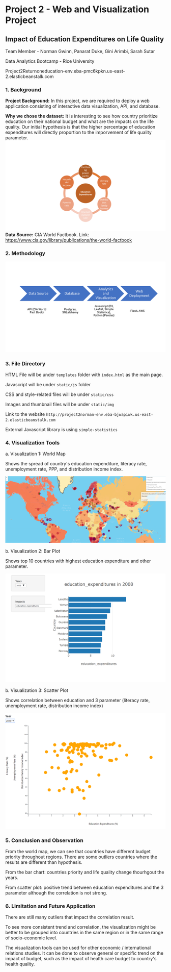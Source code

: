 # Project 2 - Web and Visualization Project
## Impact of Education Expenditures on Life Quality

Team Member - Norman Gwinn, Panarat Duke, Gini Arimbi, Sarah Sutar

Data Analytics Bootcamp - Rice University


Project2Returnoneducation-env.eba-pmc6kpkn.us-east-2.elasticbeanstalk.com 



### 1. Background 

**Project Background:** In this project, we are required to deploy a web application consisting of interactive data visualization, API, and database.  

**Why we chose the dataset:** It is interesting to see how country prioritize education on their national budget and what are the impacts on the life quality. 
Our initial hypothesis is that the higher percentage of education expenditures will directly proportion to the imporvement of life quality parameter. 
![](static/img/parameter.png)
**Data Source:** CIA World Factbook. Link: https://www.cia.gov/library/publications/the-world-factbook



### 2. Methodology
![](static/img/method.png)

### 3. File Directory

HTML File will be under  `templates` folder with `index.html` as the main page.

Javascript will be under `static/js` folder

CSS and style-related files will be under `static/css`

Images and thumbnail files will be under `static/img`

Link to the website `http://project2norman-env.eba-bjwapiwk.us-east-2.elasticbeanstalk.com`

External Javascript library is using `simple-statistics`




### 4. Visualization Tools

a. Visualization 1: World Map

Shows the spread of country's education expenditure, literacy rate, unemployment rate, PPP, and distribution income index.


![](static/img/worldmap_new.PNG)


b. Visualization 2: Bar Plot

Shows top 10 countries with highest education expenditure and other parameter. 

![](static/img/bar_new.PNG)


b. Visualization 3: Scatter Plot

Shows correlation between education and 3 parameter (literacy rate, unemployment rate, distribution income index) 

![](static/img/scatter_new.PNG)





### 5. Conclusion and Observation 

From the world map, we can see that countries have different budget priority throughout regions. There are some outliers countries where the results are different than hypothesis.  

From the bar chart: countries priority and life quality change thourhgout the years. 

From scatter plot: positive trend between education expenditures and the 3 parameter although the correlation is not strong.  


### 6. Limitation and Future Application

There are still many outliers that impact the correlation result. 

To see more consistent trend and correlation, the visualization might be better to be grouped into countries in the same region or in the same range of socio-economic level. 

The visualization tools can be used for other economic / international relations studies. 
It can be done to observe general or specific trend on the impact of budget, such as the impact of health care budget to country's health quality.  




